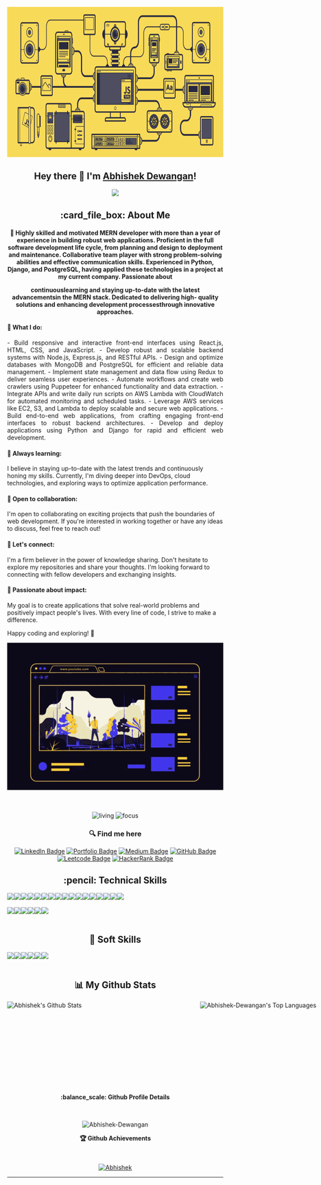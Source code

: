 <p align="center"><img height='350px' width="100%" src="./Image/js-gif.gif"></p>

<h2 align="center">
  Hey there 👋 I'm <a href="https://abhishekdewanganportfolio.netlify.app/" target="_blank" rel="noopener noreferrer">Abhishek Dewangan</a>!
</h2>

<p align="center">
  <img src="https://readme-typing-svg.herokuapp.com/?lines=Passionate%20Coder;&center=true&width=500&height=50">
</p>

<h2 align="center" margin-top={0}> :card_file_box: About Me</h2>
<h4 align='center'>👋 Highly skilled and motivated MERN developer with more than a year of experience in building robust web applications.
Proficient in the full software development life cycle, from planning and design to deployment and maintenance.
Collaborative team player with strong problem-solving abilities and effective communication skills. Experienced in Python,
Django, and PostgreSQL, having applied these technologies in a project at my current company. Passionate about

continuouslearning and staying up-to-date with the latest advancementsin the MERN stack. Dedicated to delivering high-
quality solutions and enhancing development processesthrough innovative approaches.</h4>

<h4>💼 What I do:</h4>
  <p align="justify" margin-right={1em}>- Build responsive and interactive front-end interfaces using React.js, HTML, CSS, and JavaScript.
- Develop robust and scalable backend systems with Node.js, Express.js, and RESTful APIs.
- Design and optimize databases with MongoDB and PostgreSQL for efficient and reliable data management.
- Implement state management and data flow using Redux to deliver seamless user experiences.
- Automate workflows and create web crawlers using Puppeteer for enhanced functionality and data extraction.
- Integrate APIs and write daily run scripts on AWS Lambda with CloudWatch for automated monitoring and scheduled tasks.
- Leverage AWS services like EC2, S3, and Lambda to deploy scalable and secure web applications.
- Build end-to-end web applications, from crafting engaging front-end interfaces to robust backend architectures.
- Develop and deploy applications using Python and Django for rapid and efficient web development.


  <h4>🌱 Always learning: </h4>
    I believe in staying up-to-date with the latest trends and continuously honing my skills. Currently, I'm diving deeper into DevOps, cloud technologies, and exploring ways to optimize application performance.
  
  <h4>🚀 Open to collaboration: </h4>
    I'm open to collaborating on exciting projects that push the boundaries of web development. If you're interested in working together or have any ideas to discuss, feel free to reach out!
  
  <h4>💬 Let's connect: </h4>
    I'm a firm believer in the power of knowledge sharing. Don't hesitate to explore my repositories and share your thoughts. I'm looking forward to connecting with fellow developers and exchanging insights.
  
  <h4>🎯 Passionate about impact: </h4>
    My goal is to create applications that solve real-world problems and positively impact people's lives. With every line of code, I strive to make a difference.
  
  Happy coding and exploring! 🚀</p>

  <div align="center"><img src="./Image/fullstack.gif"/></div>
  <br/>
  <!-- - ⚡ Fun fact: Hot water will turn into ice faster than cold water. -->
   <br>
<div align='center'>

  <!-- ![age](https://img.shields.io/badge/age-25-blue&height="20") -->

![living](https://img.shields.io/badge/living-Bilaspur,Chhattisgarh-maroon)
![focus](https://img.shields.io/badge/focus-SoftwareDevelopment-teal)

</div>

<h3 align='center'> 🔍 Find me here </h3>
<div align='center'>

[![LinkedIn Badge](https://img.shields.io/badge/LinkedIn--informational?style=flat&logo=linkedin&logoColor=blue&color=blue)](https://www.linkedin.com/in/abhishek-dewangan-319345218/)
[![Portfolio Badge](https://img.shields.io/badge/Portfolio--informational?style=flat&logo=portfolio&logoColor=white&color=red)](https://abhishekdewanganportfolio.netlify.app/)
[![Medium Badge](https://img.shields.io/badge/Medium--informational?style=flat&logo=medium&logoColor=black&color=white)](https://medium.com/@callmeabhi1997)
[![GitHub Badge](https://img.shields.io/badge/GitHub--informational?style=flat&logo=github&logoColor=white&color=blue)](https://github.com/Abhishek-Dewangan)
[![Leetcode Badge](https://img.shields.io/badge/Leetcode--informational?style=flat&logo=leetcode&logoColor=yellow&color=yellow)](https://leetcode.com/callmeabhi1997/)
[![HackerRank Badge](https://img.shields.io/badge/HackerRank--green?style=flat&logo=hackerrank&logoColor=white&color=green)](https://www.hackerrank.com/callmeabhi1997)

</div>

<h2 align='center'> :pencil: Technical Skills</h2>

<div align='center' style="display: flex;">
  <img src="https://img.shields.io/badge/HTML5-E34F26?style=for-the-badge&logo=html5&logoColor=white" />
  <img src="https://img.shields.io/badge/CSS3-1572B6?style=for-the-badge&logo=css3&logoColor=white" />
  <img src="https://img.shields.io/badge/JavaScript-323330?style=for-the-badge&logo=javascript&logoColor=F7DF1E" />
  <img src="https://img.shields.io/badge/React-20232A?style=for-the-badge&logo=react&logoColor=61DAFB" />
  <img src="https://img.shields.io/badge/Redux-593D88?style=for-the-badge&logo=redux&logoColor=white" />
  <img src="https://img.shields.io/badge/React_Router-CA4245?style=for-the-badge&logo=react-router&logoColor=white" />
  <img src="https://img.shields.io/badge/typescript-%23007ACC.svg?style=for-the-badge&logo=typescript&logoColor=white" />
  <img src="https://img.shields.io/badge/JWT-black?style=for-the-badge&logo=JSON%20web%20tokens" />
  <img src="https://img.shields.io/badge/Next.js-black?style=for-the-badge&logo=next.js&logoColor=white" />
  <img src="https://img.shields.io/badge/Node.js-43853D?style=for-the-badge&logo=node.js&logoColor=white" />
  <img src="https://img.shields.io/badge/Express.js-404D59?style=for-the-badge" />
  <img src="https://img.shields.io/badge/MongoDB-2e542d?style=for-the-badge&logo=mongodb&logoColor=white" />
  <img src="https://img.shields.io/badge/Java-0064FF?style=for-the-badge&logo=java&logoColor=black" />
  <img src="https://img.shields.io/badge/Socket.io-black?style=for-the-badge&logo=socket.io&badgeColor=010101" />
  <img src="https://img.shields.io/badge/Material--UI-0081CB?style=for-the-badge&logo=material-ui&logoColor=white" />
  <img src="https://img.shields.io/badge/Bootstrap-9400d3?style=for-the-badge&logo=bootstrap&logoColor=violet" />
  <img src="https://img.shields.io/badge/chakra-%234ED1C5.svg?style=for-the-badge&logo=chakraui&logoColor=white" />
</div>
<br/>
<div align='center' style="display: flex;">
  <img src="https://img.shields.io/badge/Visual%20Studio%20Code-0078d7.svg?style=for-the-badge&logo=visual-studio-code&logoColor=white" />
  <img src="https://img.shields.io/badge/GitHub-100000?style=for-the-badge&logo=github&logoColor=white" />
  <img src="https://img.shields.io/badge/Heroku-430098?style=for-the-badge&logo=heroku&logoColor=white" />
  <img src="https://img.shields.io/badge/Vercel-000000?style=for-the-badge&logo=vercel&logoColor=white" />
  <img src="https://img.shields.io/badge/netlify-%23000000.svg?style=for-the-badge&logo=netlify&logoColor=#00C7B7" />
  <img src="https://img.shields.io/badge/Postman-FF6C37?style=for-the-badge&logo=postman&logoColor=white" />
</div>
<br/>
<h2 align='center'> 🤝 Soft Skills</h2>
<div align='center' style="display: flex;">
<img src="https://img.shields.io/badge/Communication-0078d7.svg?style=for-the-badge&logo=communication&logoColor=white" />
  <img src="https://img.shields.io/badge/Problem%20Solving-100000?style=for-the-badge&logo=problemsolving&logoColor=white" />
  <img src="https://img.shields.io/badge/Team%20Work-430098?style=for-the-badge&logo=teamwork&logoColor=white" />
  <img src="https://img.shields.io/badge/Time%20Managment-000000?style=for-the-badge&logo=timemanagment&logoColor=white" />
  <img src="https://img.shields.io/badge/Adaptability-pink.svg?style=for-the-badge&logo=adaptability&logoColor=#00C7B7" />
  <img src="https://img.shields.io/badge/Continuous%20Learning-FF6C37?style=for-the-badge&logo=continuouslearning&logoColor=white" />
  </div>
</div>
<br/>

<h2 align='center'>📊 My Github Stats</h2>

<div style="display: flex;">
    <img width="450px" height="200px" alt="Abhishek's Github Stats" src="https://github-readme-stats.vercel.app/api?username=Abhishek-Dewangan&show_icons=true&count_private=true&theme=chartreuse-dark&hide_border=true&bg_color=0D1117" />
    <img width="300px" height="200px" alt="Abhishek-Dewangan's Top Languages" src="https://github-readme-stats.vercel.app/api/top-langs/?username=Abhishek-Dewangan&langs_count=8&count_private=true&layout=compact&theme=react&hide_border=true&bg_color=0D1117" />
</div>
<!-- <b>Note:</b> Top languages is only a metric of the languages my public code consists of and doesn't reflect experience or skill level. -->

  <!-- <h2 align='center'>ℹ &nbsp;Github Info</h2> -->

<div>
  <p align='center'><b> :balance_scale: Github Profile Details</b></p><br/>
  <p align="center"><img width="800px" src="https://github-profile-summary-cards.vercel.app/api/cards/profile-details?username=Abhishek-Dewangan&theme=github_dark" alt="Abhishek-Dewangan" align = "center"/></p>
</div>
<!-- 
<div>
  <p align='center'><b>📊 Github Contribution Graph</b></p><br/>
  <p align="center"<a href="#"><img src="https://activity-graph.herokuapp.com/graph?username=Abhishek-Dewangan&bg_color=0D1117&color=e05397&line=e05397&point=FFFFFF&hide_border=true&" alt="Abhishek-Dewangan's Activity Graph"/></a></p>
</div> -->

<div>
  <p align='center'><b>🏆 Github Achievements</b></p><br/>
  <p align="center"> <a href="https://github.com/Abhishek-Dewangan"><img src="https://github-profile-trophy.vercel.app/?username=Abhishek-Dewangan&margin-w=5&theme=radical" alt="Abhishek" /></a> </p>
</div>

 <hr>
